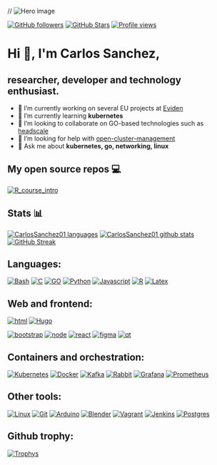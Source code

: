 // ![Hero image](https://raw.githubusercontent.com/carlossanchez01/images/master/github-profile.jpg)

[![GitHub followers](https://img.shields.io/github/followers/carlossanchez01?logo=GitHub&style=for-the-badge)](https://github.com/CarlosSanchez01)
[![GitHub Stars](https://img.shields.io/github/stars/carlossanchez01?logo=github&style=for-the-badge)](https://github.com/CarlosSanchez01)
[![Profile views](https://komarev.com/ghpvc/?username=carlossanchez01&label=Profile%20views&color=0e75b6&style=for-the-badge)](https://github.com/CarlosSanchez01)

# Hi 👋, I'm Carlos Sanchez,

## researcher, developer and technology enthusiast.

- 🔭 I’m currently working on several EU projects at [Eviden](https://eviden.com/)
- 🌱 I’m currently learning **kubernetes**
- 👯 I’m looking to collaborate on GO-based technologies such as [headscale](https://headscale.net/)
- 🤝 I’m looking for help with [open-cluster-management](https://open-cluster-management.io/)
- 💬 Ask me about **kubernetes, go, networking, linux**

## My open source repos 💻

[![R_course_intro](https://github-readme-stats.vercel.app/api/pin/?username=carlossanchez01&R_course_intro=&theme=radical)](https://github.com/carlossanchez01/R_course_intro)

## Stats 📊

[![CarlosSanchez01 languages](https://github-readme-stats.vercel.app/api/top-langs?username=carlossanchez01&show_icons=true&&count_private=true&theme=radical&layout=compact)](https://github.com/CarlosSanchez01)
[![CarlosSanchez01 github stats](https://github-readme-stats.vercel.app/api?username=carlossanchez01&show_icons=true&count_private=true&theme=radical&hide=stars)](https://github.com/CarlosSanchez01)
[![GitHub Streak](https://github-readme-streak-stats.herokuapp.com/?user=carlossanchez01&count_private=true&theme=radical)](https://github.com/CarlosSanchez01)

## Languages:

[![Bash](https://raw.githubusercontent.com/CarlosSanchez01/CarlosSanchez01/main/logos/bash.svg)](https://www.gnu.org/software/bash/)
[![C](https://raw.githubusercontent.com/CarlosSanchez01/CarlosSanchez01/main/logos/c.svg)](https://www.cprogramming.com)
[![GO](https://raw.githubusercontent.com/CarlosSanchez01/CarlosSanchez01/main/logos/go.svg)](https://golang.org)
[![Python](https://raw.githubusercontent.com/CarlosSanchez01/CarlosSanchez01/main/logos/python.svg)](https://www.python.org)
[![Javascript](https://raw.githubusercontent.com/CarlosSanchez01/CarlosSanchez01/main/logos/javascript.svg)](https://developer.mozilla.org/en-US/docs/Web/JavaScript)
[![R](https://raw.githubusercontent.com/CarlosSanchez01/CarlosSanchez01/main/logos/R.svg)](https://www.r-project.org/)
[![Latex](https://raw.githubusercontent.com/CarlosSanchez01/CarlosSanchez01/main/logos/Latex.svg)](https://www.latex-project.org/)

## Web and frontend:

[![html](https://raw.githubusercontent.com/CarlosSanchez01/CarlosSanchez01/main/logos/html5.svg)](https://www.w3.org/html/)
[![Hugo](https://raw.githubusercontent.com/CarlosSanchez01/CarlosSanchez01/main/logos/Hugo.svg)](https://gohugo.io/)

<!-- [![htmx]()]() -->

[![bootstrap](https://raw.githubusercontent.com/CarlosSanchez01/CarlosSanchez01/main/logos/Bootstrap.svg)](https://getbootstrap.com)
[![node](https://raw.githubusercontent.com/CarlosSanchez01/CarlosSanchez01/main/logos/node.svg)](https://nodejs.org)
[![react](https://raw.githubusercontent.com/CarlosSanchez01/CarlosSanchez01/main/logos/react.svg)](https://reactjs.org/)
[![figma](https://raw.githubusercontent.com/CarlosSanchez01/CarlosSanchez01/main/logos/figma.svg)](https://www.figma.com/)
[![qt](https://raw.githubusercontent.com/CarlosSanchez01/CarlosSanchez01/main/logos/qt.svg)](https://www.qt.io/)

## Containers and orchestration:

[![Kubernetes](https://raw.githubusercontent.com/CarlosSanchez01/CarlosSanchez01/main/logos/Kubernetes.svg)](https://kubernetes.io)
[![Docker](https://raw.githubusercontent.com/CarlosSanchez01/CarlosSanchez01/main/logos/docker.svg)](https://www.docker.com/)
[![Kafka](https://raw.githubusercontent.com/CarlosSanchez01/CarlosSanchez01/main/logos/Kafka.svg)](https://kafka.apache.org/)
[![Rabbit](https://raw.githubusercontent.com/CarlosSanchez01/CarlosSanchez01/main/logos/rabbit.svg)](https://www.rabbitmq.com)
[![Grafana](https://raw.githubusercontent.com/CarlosSanchez01/CarlosSanchez01/main/logos/grafana.svg)](https://grafana.com)
[![Prometheus](https://raw.githubusercontent.com/CarlosSanchez01/CarlosSanchez01/main/logos/Prometheus.svg)](https://prometheus.io/)

<!-- [![Open cluster management]()]() -->

## Other tools:

[![Linux](https://raw.githubusercontent.com/CarlosSanchez01/CarlosSanchez01/main/logos/linux.svg)](https://www.linux.org/)
[![Git](https://raw.githubusercontent.com/CarlosSanchez01/CarlosSanchez01/main/logos/git.svg)](https://git-scm.com/)
[![Arduino](https://raw.githubusercontent.com/CarlosSanchez01/CarlosSanchez01/main/logos/arduino.svg)](https://www.arduino.cc/)
[![Blender](https://raw.githubusercontent.com/CarlosSanchez01/CarlosSanchez01/main/logos/blender.svg)](https://www.blender.org/)
[![Vagrant](https://raw.githubusercontent.com/CarlosSanchez01/CarlosSanchez01/main/logos/vagrant.svg)](https://www.vagrantup.com/)
[![Jenkins](https://raw.githubusercontent.com/CarlosSanchez01/CarlosSanchez01/main/logos/jenkins.svg)](https://www.jenkins.io)
[![Postgres](https://raw.githubusercontent.com/CarlosSanchez01/CarlosSanchez01/main/logos/postgres.svg)](https://www.postgresql.org)

## Github trophy:

[![Trophys](https://github-profile-trophy.vercel.app/?username=carlossanchez01)](https://github.com/CarlosSanchez01)
